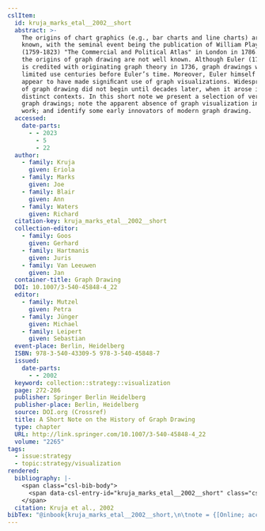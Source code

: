 ```yaml
---
cslItem:
  id: kruja_marks_etal__2002__short
  abstract: >-
    The origins of chart graphics (e.g., bar charts and line charts) are well
    known, with the seminal event being the publication of William Playfair’s
    (1759-1823) "The Commercial and Political Atlas" in London in 1786. However,
    the origins of graph drawing are not well known. Although Euler (1707-1783)
    is credited with originating graph theory in 1736, graph drawings were in
    limited use centuries before Euler’s time. Moreover, Euler himself does not
    appear to have made signiﬁcant use of graph visualizations. Widespread use
    of graph drawing did not begin until decades later, when it arose in several
    distinct contexts. In this short note we present a selection of very early
    graph drawings; note the apparent absence of graph visualization in Euler’s
    work; and identify some early innovators of modern graph drawing.
  accessed:
    date-parts:
      - - 2023
        - 5
        - 22
  author:
    - family: Kruja
      given: Eriola
    - family: Marks
      given: Joe
    - family: Blair
      given: Ann
    - family: Waters
      given: Richard
  citation-key: kruja_marks_etal__2002__short
  collection-editor:
    - family: Goos
      given: Gerhard
    - family: Hartmanis
      given: Juris
    - family: Van Leeuwen
      given: Jan
  container-title: Graph Drawing
  DOI: 10.1007/3-540-45848-4_22
  editor:
    - family: Mutzel
      given: Petra
    - family: Jünger
      given: Michael
    - family: Leipert
      given: Sebastian
  event-place: Berlin, Heidelberg
  ISBN: 978-3-540-43309-5 978-3-540-45848-7
  issued:
    date-parts:
      - - 2002
  keyword: collection::strategy::visualization
  page: 272-286
  publisher: Springer Berlin Heidelberg
  publisher-place: Berlin, Heidelberg
  source: DOI.org (Crossref)
  title: A Short Note on the History of Graph Drawing
  type: chapter
  URL: http://link.springer.com/10.1007/3-540-45848-4_22
  volume: "2265"
tags:
  - issue:strategy
  - topic:strategy/visualization
rendered:
  bibliography: |-
    <span class="csl-bib-body">
      <span data-csl-entry-id="kruja_marks_etal__2002__short" class="csl-entry">Kruja, E., Marks, J., Blair, A., &#38; Waters, R. 2002. A Short Note on the History of Graph Drawing. In P. Mutzel, M. Jünger, &#38; S. Leipert (Eds.), <i>Graph Drawing</i> (Vol. 2265, pp. 272–286). Springer Berlin Heidelberg. <a href='https://doi.org/10.1007/3-540-45848-4_22'>https://doi.org/10.1007/3-540-45848-4_22</a></span>
    </span>
  citation: Kruja et al., 2002
bibTex: "@inbook{kruja_marks_etal__2002__short,\n\tnote = {[Online; accessed 2023-05-22]},\n\taddress = {Berlin, Heidelberg},\n\tauthor = {Kruja, Eriola and Marks, Joe and Blair, Ann and Waters, Richard},\n\tbooktitle = {Graph {Drawing}},\n\teditor = {Mutzel, Petra and J{\\\" u}nger, Michael and Leipert, Sebastian},\n\tyear = {2002},\n\tpages = {272--286},\n\tpublisher = {Springer Berlin Heidelberg},\n\ttitle = {A {Short} {Note} on the {History} of {Graph} {Drawing}},\n\tvolume = {2265},\n}\n\n"
---
```

